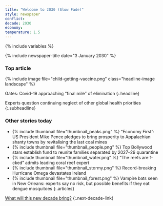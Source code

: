 ```yaml
---
title: "Welcome to 2030 (Slow Fade)"
style: newspaper
conflict: 
decade: 2030
economy: 
temperature: 1.5
---
```


{% include variables %}

{% include newspaper-title date="3 January 2030" %}

### Top article

{% include image file="child-getting-vaccine.png" class="headline-image landscape" %}

Gates: Covid-19 approaching “final mile” of elimination
{:.headline}

Experts question continuing neglect of other global health priorities
{:.subheadline}

### Other stories today

- {% include thumbnail file="thumbnail_peaks.png" %} “Economy First”: US President Mike Pence pledges to bring prosperity to Appalachian shanty towns by revitalising the last coal mines
- {% include thumbnail file="thumbnail_people.png" %} Top Bollywood stars establish fund to reunite families separated by 2027–29 quarantine
- {% include thumbnail file="thumbnail_water.png" %} “The reefs are f-cked” admits leading coral reef expert
- {% include thumbnail file="thumbnail_stormy.png" %} Record-breaking Hurricane Omega devastates Ireland
- {% include thumbnail file="thumbnail_forest.png" %} Vampire bats seen in New Orleans: experts say no risk, but possible benefits if they eat dengue mosquitoes
{:.articles}

[What will this new decade bring?](chapter_grassroots-climate-rebellion.html)
{:.next-decade-link}

